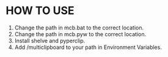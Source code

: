 # HOW TO USE

1. Change the path in mcb.bat to the correct location.
2. Change the path in mcb.pyw to the correct location.
3. Install shelve and pyperclip.
4. Add /multiclipboard to your path in Environment Variables.